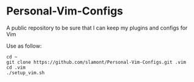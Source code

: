 Personal-Vim-Configs
====================

A public repository to be sure that I can keep my plugins and configs for Vim

Use as follow:

    cd ~
    git clone https://github.com/slamont/Personal-Vim-Configs.git .vim
    cd .vim
    ./setup_vim.sh 
